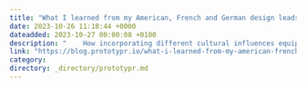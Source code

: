 ```yaml
---
title: "What I learned from my American, French and German design leads"
date: 2023-10-26 11:18:44 +0000
dateadded: 2023-10-27 00:00:08 +0100
description: "    How incorporating different cultural influences equipped me to become a better designer  Continue reading on Prototypr »  "
link: "https://blog.prototypr.io/what-i-learned-from-my-american-french-and-german-design-leads-5abaadf82d7d?source=rss----eb297ea1161a---4"
category:
directory: _directory/prototypr.md
---
```

